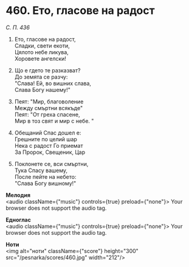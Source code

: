 # 460. Ето, гласове на радост

_С. П. 436_

1. Ето, гласове на радост,  
Сладки, свети екоти,  
Цялото небе ликува,  
Хоровете ангелски!

2. Що е гдето те разказват?  
До земята се разчу:  
"Слава! Ей, во вишних слава,  
Слава Богу нашему!"

3. Пеят: "Мир, благоволение  
Между смъртни всякъде"  
Пеят: "От греха спасене,  
Мир в тоз свят и мир с небе. "

4. Обещаний Спас дошел е:  
Грешните по целий шар  
Нека с радост Го приемат  
За Пророк, Свещеник, Цар

5. Поклонете се, вси смъртни,  
Тука Спасу вашему,  
После пейте на небето:  
"Слава Богу вишному!"

**Мелодия**  
<audio className={"music"} controls={true} preload={"none"}>
    <source src="/pesnarka/mp3/460.mp3" type="audio/mpeg"/>
    Your browser does not support the audio tag.
</audio>

**Едноглас**  
<audio className={"music"} controls={true} preload={"none"}>
    <source src="/pesnarka/transp/460.mp3" type="audio/mpeg"/>
    Your browser does not support the audio tag.
</audio>

**Ноти**  
<img alt="ноти" className={"score"} height="300" src="/pesnarka/scores/460.jpg" width="212"/>
